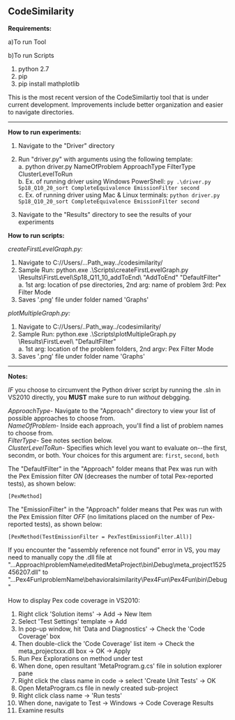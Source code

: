 ## CodeSimilarity


**Requirements:**

a)To run Tool

b)To run Scripts

1. python 2.7
2. pip
3. pip install mathplotlib


This is the most recent version of the CodeSimilartiy tool that is under current development. Improvements include better organization and easier to navigate directories.

---

**How to run experiments:**

1. Navigate to the "Driver" directory
2. Run "driver.py" with arguments using the following template:  
	a. python driver.py NameOfProblem ApproachType FilterType ClusterLevelToRun  	
	b. Ex. of running driver using Windows PowerShell:
 	```py .\driver.py Sp18_Q10_20_sort CompleteEquivalence EmissionFilter second```  
	c. Ex. of running driver using Mac & Linux terminals:
 	```python driver.py Sp18_Q10_20_sort CompleteEquivalence EmissionFilter second```  
	
3. Navigate to the "Results" directory to see the results of your experiments  
  
  
  
**How to run scripts:**

*createFirstLevelGraph.py:*  
1. Navigate to C://Users/...Path_way../codesimilarity/  
2. Sample Run:  python.exe .\Scripts\createFirstLevelGraph.py \Results\FirstLevel\Sp18_Q11_10_addToEnd\ "AddToEnd" "DefaultFilter"  	
	a. 1st arg: location of pse directories, 2nd arg: name of problem 3rd: Pex Filter Mode  
3. Saves '.png' file under folder named 'Graphs'

*plotMultipleGraph.py:*  
1. Navigate to C://Users/..Path_way../codesimilarity/  
2. Sample Run: python.exe .\Scripts\plotMultipleGraph.py \Results\FirstLevel\ "DefaultFilter"  
	a. 1st arg: location of the problem folders, 2nd argv: Pex Filter Mode
3. Saves '.png' file under folder name 'Graphs'

---

**Notes:**

*IF* you choose to circumvent the Python driver script by running the .sln in VS2010 directly, you **MUST** make sure to run *without* debgging.

*ApproachType-* Navigate to the "Approach" directory to view your list of possible approaches to choose from.  
*NameOfProblem-* Inside each approach, you'll find a list of problem names to choose from.  
*FilterType-* See notes section below.  
*ClusterLevelToRun-* Specifies which level you want to evaluate on--the first, secondm, or both. Your choices for this argument are:
	 ```first```,
	 ```second```,
	 ```both```  
  
The "DefaultFilter" in the "Approach" folder means that Pex was run with the Pex Emission filter *ON* (decreases the number of total Pex-reported tests), as shown below:
```
[PexMethod]
```
The "EmissionFilter" in the "Approach" folder means that Pex was run with the Pex Emission filter *OFF* (no limitations placed on the number of Pex-reported tests), as shown below:
```
[PexMethod(TestEmissionFilter = PexTestEmissionFilter.All)]
```  

If you encounter the "assembly reference not found" error in VS, you may need to manually copy the .dll file at "...Approach\problemName\editedMetaProject\bin\Debug\meta_project1525456207.dll" 
to "...Pex4Fun\problemName\behavioralsimilarity\Pex4Fun\Pex4Fun\bin\Debug"


How to display Pex code coverage in VS2010:
1. Right click 'Solution items' -> Add -> New Item
2. Select 'Test Settings' template -> Add
3. In pop-up window, hit 'Data and Diagnostics' -> Check the 'Code Coverage' box
4. Then double-click the 'Code Coverage' list item -> Check the meta_projectxxx.dll box -> OK -> Apply
5. Run Pex Explorations on method under test
6. When done, open resultant 'MetaProgram.g.cs' file in solution explorer pane
7. Right click the class name in code -> select 'Create Unit Tests' -> OK
8. Open MetaProgram.cs file in newly created sub-project
9. Right click class name -> 'Run tests'
10. When done, navigate to Test -> Windows -> Code Coverage Results
11. Examine results